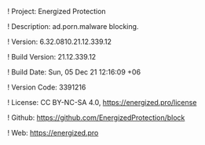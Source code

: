 ! Project: Energized Protection

! Description: ad.porn.malware blocking.

! Version: 6.32.0810.21.12.339.12

! Build Version: 21.12.339.12

! Build Date: Sun, 05 Dec 21 12:16:09 +06

! Version Code: 3391216

! License: CC BY-NC-SA 4.0, https://energized.pro/license

! Github: https://github.com/EnergizedProtection/block

! Web: https://energized.pro
